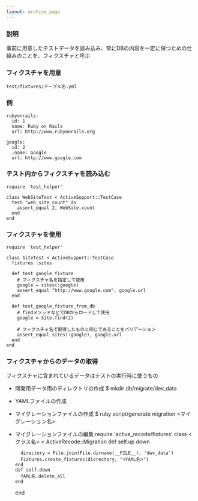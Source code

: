 ```yaml
---
layout: archive_page
---
```

### 説明
事前に用意したテストデータを読み込み、常にDBの内容を一定に保つための仕組みのことを、フィクスチャと呼ぶ

### フィクスチャを用意
    test/fixtures/テーブル名.yml

### 例
    rubyonrails:
      id: 1
      name: Ruby on Rails
      url: http://www.rubyonrails.org

    google:
      id: 2
      ;name: Google
      url: http://www.google.com

### テスト内からフィクスチャを読み込む
    require 'test_helper'

    class WebSiteTest < ActiveSupport::TestCase
      test "web_site_count" do
        assert_equal 2, WebSite.count
      end
    end

### フィクスチャを使用
    require 'test_helper'

    class SiteTest < ActiveSupport::TestCase
      fixtures :sites

      def test_google_fixture
        # フィクスチャ名を指定して使用
        google = sites(:google)
        assert_equal "http://www.google.com", google.url
      end

      def test_google_fixture_from_db
        # findメソッドなどでDBからロードして使用
        google = Site.find(2)

        # フィクスチャ名で取得したものと同じであることをバリデーション
        assert_equal sites(:google), google.url
      end
    end

### フィクスチャからのデータの取得
フィクスチャに含まれているデータはテストの実行時に使うもの

* 開発用データ用のディレクトリの作成
    $ mkdir db/migrate/dev_data
* YAMLファイルの作成
* マイグレーションファイルの作成
    $ ruby script/generate migration <マイグレーション名>
* マイグレーションファイルの編集
    require 'active_recode/fixtures'
    class <クラス名> < ActiveRecode::Migration
      def self.up
        down

        directory = File.join(File.dirname(__FILE__), 'dwv_data')
        Fixtures.create_fixtures(disrectory, "<YAML名>")
      end
      def self.down
        YAML名.delete_all
      end
    end